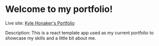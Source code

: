 # Welcome to my portfolio!
Live site: [Kyle Honaker's Portfolio](https://kyle-honaker-portfolio.netlify.app/)

Description: This is a react template app used as my current portfolio to showcase my skills and a little bit about me.
